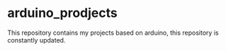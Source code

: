 # arduino_prodjects
This repository contains my projects based on arduino, this repository is constantly updated.
